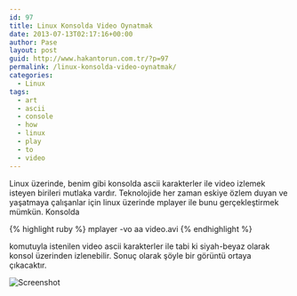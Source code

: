 ```yaml
---
id: 97
title: Linux Konsolda Video Oynatmak
date: 2013-07-13T02:17:16+00:00
author: Pase
layout: post
guid: http://www.hakantorun.com.tr/?p=97
permalink: /linux-konsolda-video-oynatmak/
categories:
  - Linux
tags:
  - art
  - ascii
  - console
  - how
  - linux
  - play
  - to
  - video
---
```

Linux üzerinde, benim gibi konsolda ascii karakterler ile video izlemek isteyen birileri mutlaka vardır. Teknolojide her zaman eskiye özlem duyan ve yaşatmaya çalışanlar için linux üzerinde mplayer ile bunu gerçekleştirmek mümkün. Konsolda

{% highlight ruby %}
mplayer -vo aa video.avi
{% endhighlight %}

komutuyla istenilen video ascii karakterler ile tabi ki siyah-beyaz olarak konsol üzerinden izlenebilir. Sonuç olarak şöyle bir görüntü ortaya çıkacaktır.

<img src="{{ site.url }}/assets/Screenshot.png" alt="Screenshot" />